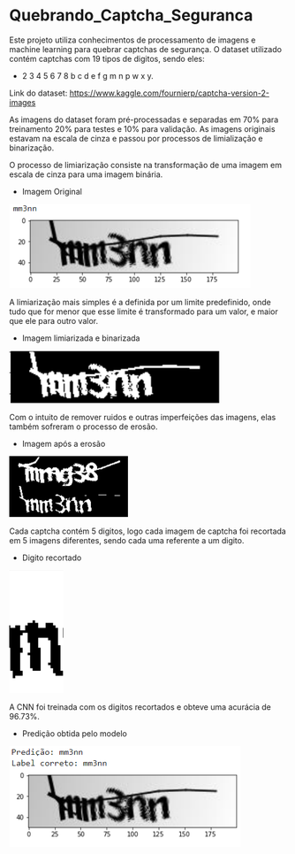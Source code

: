 # Quebrando_Captcha_Seguranca
Este projeto utiliza conhecimentos de processamento de imagens e machine learning para quebrar captchas de segurança. O dataset utilizado contém captchas com 19 tipos de digitos, sendo eles: 

 - 2 3 4 5 6 7 8 b c d e f g m n p w x y.

Link do dataset: https://www.kaggle.com/fournierp/captcha-version-2-images

As imagens do dataset foram pré-processadas e separadas em 70% para treinamento 20% para testes e 10% para validação. As imagens originais estavam na escala de cinza e passou por processos de limialização e binarização.

O processo de limiarização consiste na transformação de uma imagem em escala de cinza para uma imagem binária.

 - Imagem Original
 
 <img src="imagens/captchaoriginal.png"  />

 A limiarização mais simples é a definida por um limite predefinido, onde tudo que for menor que esse limite é transformado para um valor, e maior que ele para outro valor.

- Imagem limiarizada e binarizada

 <img src="imagens/limiarização.png"  />
 
 Com o intuito de remover ruidos e outras imperfeições das imagens, elas também sofreram o processo de erosão.
 
 - Imagem após a erosão
 
 <img src="imagens/erosao.png"  />
 
 Cada captcha contém 5 digitos, logo cada imagem de captcha foi recortada em 5 imagens diferentes, sendo cada uma referente a um digito.
 
  - Digito recortado
  
 <img src="imagens/m.png"  />
 
 A CNN foi treinada com os digitos recortados e obteve uma acurácia de 96.73%.
 
 - Predição obtida pelo modelo
 
  <img src="imagens/predicao.png"  />
